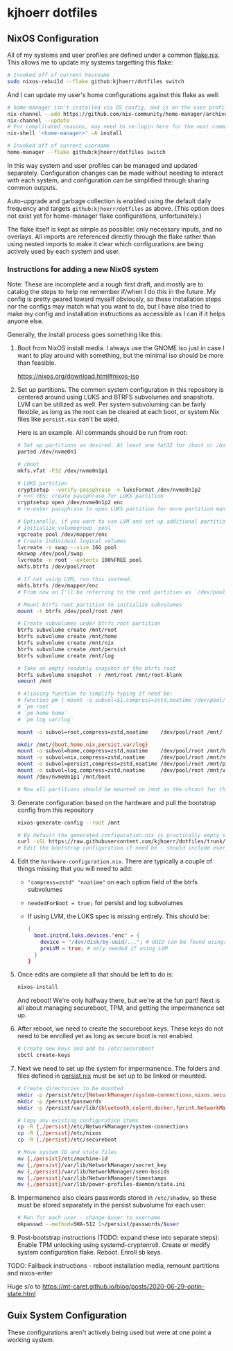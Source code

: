# kjhoerr dotfiles

## NixOS Configuration

All of my systems and user profiles are defined under a common [flake.nix](./flake.nix). This allows me to update my systems targetting this flake:

```bash
# Invoked off of current hostname
sudo nixos-rebuild --flake github:kjhoerr/dotfiles switch
```

And I can update my user's home configurations against this flake as well:

```bash
# home-manager isn't installed via OS config, and is on the user profile - if needed, install:
nix-channel --add https://github.com/nix-community/home-manager/archive/master.tar.gz home-manager
nix-channel --update
# For complicated reasons, may need to re-login here for the next command to work
nix-shell '<home-manager>' -A install

# Invoked off of current username
home-manager --flake github:kjhoerr/dotfiles switch
```

In this way system and user profiles can be managed and updated separately. Configuration changes can be made without needing to interact with each system, and configuration can be simplified through sharing common outputs.

Auto-upgrade and garbage collection is enabled using the default daily frequency and targets `github:kjhoerr/dotfiles` as above. (This option does not exist yet for home-manager flake configurations, unfortunately.)

The flake itself is kept as simple as possible: only necessary inputs, and no overlays. All imports are referenced directly through the flake rather than using nested imports to make it clear which configurations are being actively used by each system and user.

### Instructions for adding a new NixOS system

Note: These are incomplete and a rough first draft, and mostly are to catalog the steps to help me remember if/when I do this in the future. My config is pretty geared toward myself obviously, so these installation steps nor the configs may match what you want to do, but I have also tried to make my config and installation instructions as accessible as I can if it helps anyone else.

Generally, the install process goes something like this:

1. Boot from NixOS install media. I always use the GNOME iso just in case I want to play around with something, but the minimal iso should be more than feasible.

   https://nixos.org/download.html#nixos-iso

2. Set up partitions. The common system configuration in this repository is centered around using LUKS and BTRFS subvolumes and snapshots. LVM can be utilized as well. Per system subvoluming can be fairly flexible, as long as the root can be cleared at each boot, or system Nix files like `persist.nix` can't be used.

   Here is an example. All commands should be run from root:

   ```bash
   # Set up partitions as desired. At least one fat32 for /boot or /boot/efi is needed along a main LUKS partition.
   parted /dev/nvme0n1
   
   # /boot
   mkfs.vfat -F32 /dev/nvme0n1p1
   
   # LUKS partition
   cryptsetup --verify-passphrase -v luksFormat /dev/nvme0n1p2
   # >>> YES; create passphrase for LUKS partition
   cryptsetup open /dev/nvme0n1p2 enc
   # re-enter passphrase to open LUKS partition for more partition management
   
   # Optionally, if you want to use LVM and set up additional partitions like swap, you can do the following, otherwise skip this block
   # Initialize volumegroup `pool`
   vgcreate pool /dev/mapper/enc
   # Create individual logical volumes
   lvcreate -n swap --size 16G pool
   mkswap /dev/pool/swap
   lvcreate -n root --extents 100%FREE pool
   mkfs.btrfs /dev/pool/root
   
   # If not using LVM, run this instead:
   mkfs.btrfs /dev/mapper/enc
   # From now on I'll be referring to the root partition as `/dev/pool/root`. If not using LVM substitute `/dev/mapper/enc` where applicable
   
   # Mount btrfs root partition to initialize subvolumes
   mount -t btrfs /dev/pool/root /mnt
   
   # Create subvolumes under btrfs root partition
   btrfs subvolume create /mnt/root
   btrfs subvolume create /mnt/home
   btrfs subvolume create /mnt/nix
   btrfs subvolume create /mnt/persist
   btrfs subvolume create /mnt/log
   
   # Take an empty readonly snapshot of the btrfs root
   btrfs subvolume snapshot -r /mnt/root /mnt/root-blank
   umount /mnt
   
   # Aliasing function to simplify typing if need be:
   # function pm { mount -o subvol=$1,compress=zstd,noatime /dev/pool/root /mnt/$2 ; }
   # `pm root`
   # `pm home home`
   # `pm log var/log`
   
   mount -o subvol=root,compress=zstd,noatime    /dev/pool/root /mnt/
   
   mkdir /mnt/{boot,home,nix,persist,var/log}
   mount -o subvol=home,compress=zstd,noatime    /dev/pool/root /mnt/home
   mount -o subvol=nix,compress=zstd,noatime     /dev/pool/root /mnt/nix
   mount -o subvol=persist,compress=zstd,noatime /dev/pool/root /mnt/persist
   mount -o subvol=log,compress=zstd,noatime     /dev/pool/root /mnt/var/log
   mount /dev/nvme0n1p1 /mnt/boot
   
   # Now all partitions should be mounted on /mnt as the chroot for the installed system
   ```

3. Generate configuration based on the hardware and pull the bootstrap config from this repository

   ```bash
   nixos-generate-config --root /mnt
   
   # By default the generated configuration.nix is practically empty so we can overwrite it - feel free to review it first or move it
   curl -sSL https://raw.githubusercontent.com/kjhoerr/dotfiles/trunk/.config/nixos/systems/bootstrap.nix -o /mnt/etc/nixos/configuration.nix
   # Edit the bootstrap configuration if need be - should include everything out of the box to switch to use sbctl, systemd-cryptsetup and whatever else to move to using the system flake. The hostname should be changed to "pick" the correct flake but that can be done later
   ```

4. Edit the `hardware-configuration.nix`. There are typically a couple of things missing that you will need to add:

    - `"compress=zstd" "noatime"` on each option field of the btrfs subvolumes
    - `neededForBoot = true;` for persist and log subvolumes
    - If using LVM, the LUKS spec is missing entirely. This should be:

      ```nix
      {
        boot.initrd.luks.devices."enc" = {
          device = "/dev/disk/by-uuid/..."; # UUID can be found using: `blkid | grep /dev/nvme0n1p2`
          preLVM = true; # only needed if using LVM
        }
      }
      ```

5. Once edits are complete all that should be left to do is:

   ```bash
   nixos-install
   ```

   And reboot! We're only halfway there, but we're at the fun part! Next is all about managing secureboot, TPM, and getting the impermanence set up.

6. After reboot, we need to create the secureboot keys. These keys do not need to be enrolled yet as long as secure boot is not enabled.

   ```bash
   # Create new keys and add to /etc/secureboot
   sbctl create-keys
   ```

7. Next we need to set up the system for impermanence. The folders and files defined in [persist.nix](./.config/nixos/os/persist.nix) must be set up to be linked or mounted.

   ```bash
   # Create directories to be mounted
   mkdir -p /persist/etc/{NetworkManager/system-connections,nixos,secureboot}
   mkdir -p /persist/passwords
   mkdir -p /persist/var/lib/{bluetooth,colord,docker,fprint,NetworkManager,power-profiles-daemon,systemd,tailscale,upower}

   # Copy any existing configuration items
   cp -R {,/persist}/etc/NetworkManager/system-connections
   cp -R {,/persist}/etc/nixos
   cp -R {,/persist}/etc/secureboot

   # Move system ID and state files
   mv {,/persist}/etc/machine-id
   mv {,/persist}/var/lib/NetworkManager/secret_key
   mv {,/persist}/var/lib/NetworkManager/seen-bssids
   mv {,/persist}/var/lib/NetworkManager/timestamps
   mv {,/persist}/var/lib/power-profiles-daemon/state.ini
   ```

8. Impermanence also clears passwords stored in `/etc/shadow`, so these must be stored separately in the persist subvolume for each user:

   ```bash
   # Run for each user - change $user to username
   mkpasswd --method=SHA-512 1>/persist/passwords/$user
   ```

9. Post-bootstrap instructions (TODO: expand these into separate steps): Enable TPM unlocking using systemd-cryptenroll. Create or modify system configuration flake. Reboot. Enroll sb keys.

TODO: Fallback instructions - reboot installation media, remount partitions and nixos-enter

Huge s/o to https://mt-caret.github.io/blog/posts/2020-06-29-optin-state.html

## Guix System Configuration

These configurations aren't actively being used but were at one point a working system.

